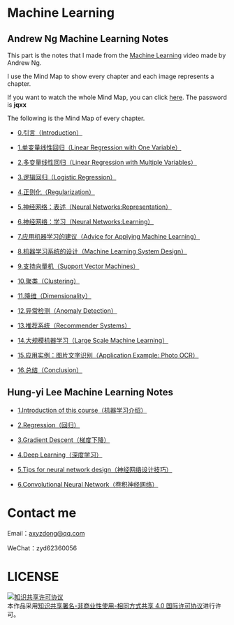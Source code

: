 # Machine Learning
## Andrew Ng Machine Learning Notes
This part is the notes that I made from the [Machine Learning](https://www.bilibili.com/video/BV164411b7dx?spm_id_from=333.1007.top_right_bar_window_custom_collection.content.click) video made by Andrew Ng.

I use the Mind Map to show every chapter and each image represents a chapter. 

If you want to watch the whole Mind Map, you can click [here](https://www.processon.com/view/link/61ee3ca4e401fd06afbaf517). The password is **jqxx**

The following is the Mind Map of every chapter.

- [0.引言（Introduction）](https://github.com/AXYZdong/Artificial-Intelligence/blob/main/Machine%20Learning/Andrew%20Ng%20Machine%20Learning%20Notes/202204051056628.jpg)

- [1.单变量线性回归（Linear Regression with One Variable）](https://github.com/AXYZdong/Artificial-Intelligence/blob/main/Machine%20Learning/Andrew%20Ng%20Machine%20Learning%20Notes/202204051057479.jpg)

- [2.多变量线性回归（Linear Regression with Multiple Variables）](https://github.com/AXYZdong/Artificial-Intelligence/blob/main/Machine%20Learning/Andrew%20Ng%20Machine%20Learning%20Notes/202204051057480.jpg)

- [3.逻辑回归（Logistic Regression）](https://github.com/AXYZdong/Artificial-Intelligence/blob/main/Machine%20Learning/Andrew%20Ng%20Machine%20Learning%20Notes/202204051057481.jpg)

- [4.正则化（Regularization）](https://github.com/AXYZdong/Artificial-Intelligence/blob/main/Machine%20Learning/Andrew%20Ng%20Machine%20Learning%20Notes/202204051057483.png)

- [5.神经网络：表述（Neural Networks:Representation）](https://github.com/AXYZdong/Artificial-Intelligence/blob/main/Machine%20Learning/Andrew%20Ng%20Machine%20Learning%20Notes/202204051057484.png)

- [6.神经网络：学习（Neural Networks:Learning）](https://github.com/AXYZdong/Artificial-Intelligence/blob/main/Machine%20Learning/Andrew%20Ng%20Machine%20Learning%20Notes/202204051057485.png)

- [7.应用机器学习的建议（Advice for Applying Machine Learning）](https://github.com/AXYZdong/Artificial-Intelligence/blob/main/Machine%20Learning/Andrew%20Ng%20Machine%20Learning%20Notes/202204051057486.png)

- [8.机器学习系统的设计（Machine Learning System Design）](https://github.com/AXYZdong/Artificial-Intelligence/blob/main/Machine%20Learning/Andrew%20Ng%20Machine%20Learning%20Notes/202204051057487.png)

- [9.支持向量机（Support Vector Machines）](https://github.com/AXYZdong/Artificial-Intelligence/blob/main/Machine%20Learning/Andrew%20Ng%20Machine%20Learning%20Notes/202204051057488.png)

- [10.聚类（Clustering）](https://github.com/AXYZdong/Artificial-Intelligence/blob/main/Machine%20Learning/Andrew%20Ng%20Machine%20Learning%20Notes/202204051057489.png)

- [11.降维（Dimensionality）](https://github.com/AXYZdong/Artificial-Intelligence/blob/main/Machine%20Learning/Andrew%20Ng%20Machine%20Learning%20Notes/202204051057490.png)

- [12.异常检测（Anomaly Detection）](https://github.com/AXYZdong/Artificial-Intelligence/blob/main/Machine%20Learning/Andrew%20Ng%20Machine%20Learning%20Notes/202204051057491.png)

- [13.推荐系统（Recommender Systems）](https://github.com/AXYZdong/Artificial-Intelligence/blob/main/Machine%20Learning/Andrew%20Ng%20Machine%20Learning%20Notes/202204051057492.png)

- [14.大规模机器学习（Large Scale Machine Learning）](https://github.com/AXYZdong/Artificial-Intelligence/blob/main/Machine%20Learning/Andrew%20Ng%20Machine%20Learning%20Notes/202204051057493.png)

- [15.应用实例：图片文字识别（Application Example: Photo OCR）](https://github.com/AXYZdong/Artificial-Intelligence/blob/main/Machine%20Learning/Andrew%20Ng%20Machine%20Learning%20Notes/202204051057494.png)

- [16.总结（Conclusion）](https://github.com/AXYZdong/Artificial-Intelligence/blob/main/Machine%20Learning/Andrew%20Ng%20Machine%20Learning%20Notes/202204051057495.png)


## Hung-yi Lee Machine Learning Notes

- [1.Introduction of this course（机器学习介绍）](https://github.com/AXYZdong/Artificial-Intelligence/blob/main/Machine%20Learning/Hung-yi%20Lee%20Machine%20Learning%20Notes/1.%20Introduction%20of%20this%20course.md)

- [2.Regression（回归）](https://github.com/AXYZdong/Artificial-Intelligence/blob/main/Machine%20Learning/Hung-yi%20Lee%20Machine%20Learning%20Notes/2.%20Regression.md)

- [3.Gradient Descent（梯度下降）](https://github.com/AXYZdong/Artificial-Intelligence/blob/main/Machine%20Learning/Hung-yi%20Lee%20Machine%20Learning%20Notes/3.%20Gradient%20Descent.md)

- [4.Deep Learning（深度学习）](https://github.com/AXYZdong/Artificial-Intelligence/blob/main/Machine%20Learning/Hung-yi%20Lee%20Machine%20Learning%20Notes/4.%20Deep%20Learning.md)

- [5.Tips for neural network design（神经网络设计技巧）](https://github.com/AXYZdong/Artificial-Intelligence/blob/main/Machine%20Learning/Hung-yi%20Lee%20Machine%20Learning%20Notes/5.%20Tips%20for%20neural%20network%20design.md)

- [6.Convolutional Neural Network（卷积神经网络）](https://github.com/AXYZdong/Artificial-Intelligence/blob/main/Machine%20Learning/Hung-yi%20Lee%20Machine%20Learning%20Notes/6.%20Convolutional%20Neural%20Network.md)

# Contact me

Email：axyzdong@qq.com

WeChat：zyd62360056

# LICENSE
<a rel="license" href="http://creativecommons.org/licenses/by-nc-sa/4.0/"><img alt="知识共享许可协议" style="border-width:0" src="https://img.shields.io/badge/license-CC%20BY--NC--SA%204.0-lightgrey" /></a><br />本作品采用<a rel="license" href="http://creativecommons.org/licenses/by-nc-sa/4.0/">知识共享署名-非商业性使用-相同方式共享 4.0 国际许可协议</a>进行许可。
